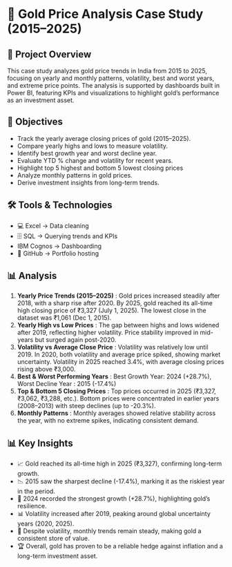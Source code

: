 # 📑 Gold Price Analysis Case Study (2015–2025)
## 📌 Project Overview  
This case study analyzes gold price trends in India from 2015 to 2025, focusing on yearly and monthly patterns, volatility, best and worst years, and extreme price points.
The analysis is supported by dashboards built in Power BI, featuring KPIs and visualizations to highlight gold’s performance as an investment asset. 
## 🎯 Objectives  
- Track the yearly average closing prices of gold (2015–2025).
- Compare yearly highs and lows to measure volatility.
- Identify best growth year and worst decline year.
- Evaluate YTD % change and volatility for recent years.
- Highlight top 5 highest and bottom 5 lowest closing prices
- Analyze monthly patterns in gold prices.
- Derive investment insights from long-term trends.
## 🛠️ Tools & Technologies  
- 💻 Excel → Data cleaning     
- 🗄️ SQL → Querying trends and KPIs
- IBM Cognos → Dashboarding 
- 📑 GitHub → Portfolio hosting
## 📊 Analysis
1. **Yearly Price Trends (2015–2025)** : 
Gold prices increased steadily after 2018, with a sharp rise after 2020.
By 2025, gold reached its all-time high closing price of ₹3,327 (July 1, 2025).
The lowest close in the dataset was ₹1,061 (Dec 1, 2015).
2. **Yearly High vs Low Prices** : 
The gap between highs and lows widened after 2019, reflecting higher volatility.
Price stability improved in mid-years but surged again post-2020.
3. **Volatility vs Average Close Price** : 
Volatility was relatively low until 2019.
In 2020, both volatility and average price spiked, showing market uncertainty.
Volatility in 2025 reached 3.4%, with average closing prices rising above ₹3,000.
4. **Best & Worst Performing Years** : 
Best Growth Year: 2024 (+28.7%),  
Worst Decline Year : 2015 (-17.4%)
5. **Top & Bottom 5 Closing Prices** : 
Top prices occurred in 2025 (₹3,327, ₹3,062, ₹3,288, etc.).
Bottom prices were concentrated in earlier years (2008–2013) with steep declines (up to -20.3%).
6. **Monthly Patterns** : 
Monthly averages showed relative stability across the year, with no extreme spikes, indicating consistent demand.
## 📊 Key Insights  
- 📈 Gold reached its all-time high in 2025 (₹3,327), confirming long-term growth.
- 📉 2015 saw the sharpest decline (-17.4%), marking it as the riskiest year in the period.
- 🌟 2024 recorded the strongest growth (+28.7%), highlighting gold’s resilience.
- 📊 Volatility increased after 2019, peaking around global uncertainty years (2020, 2025).
- 📅 Despite volatility, monthly trends remain steady, making gold a consistent store of value.
- 🏆 Overall, gold has proven to be a reliable hedge against inflation and a long-term investment asset.  

 
